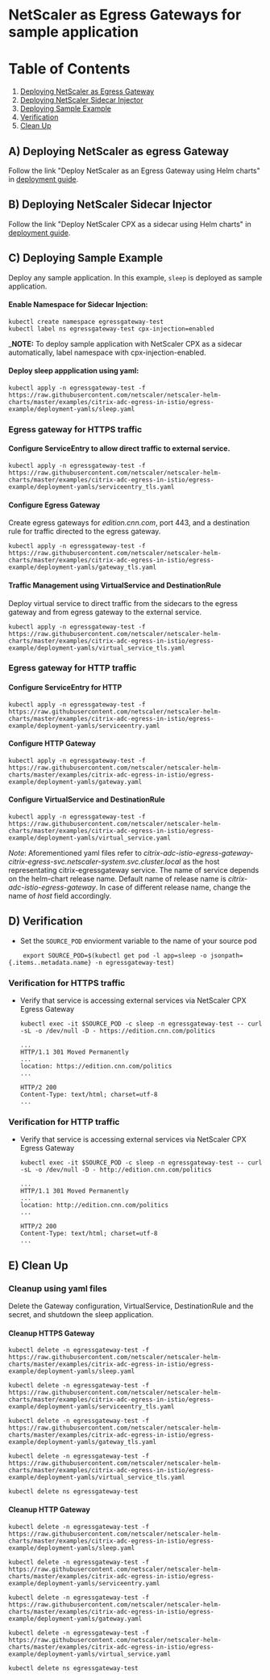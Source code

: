 # NetScaler as Egress Gateways for sample application

# Table of Contents
1. [Deploying NetScaler as Egress Gateway](#citrix-Egress-gateway)
2. [Deploying NetScaler Sidecar Injector](#citrix-sidecar-injector)
3. [Deploying Sample Example](#deploying-sample-example)
4. [Verification](#verification)
5. [Clean Up](#cleanup)


## <a name="citrix-egress-gateway">A) Deploying NetScaler as egress Gateway</a>

Follow the link "Deploy NetScaler as an Egress Gateway using Helm charts" in [deployment guide](https://github.com/netscaler/netscaler-xds-adaptor/tree/master/docs/istio-integration#deployment-options).  

## <a name="citrix-sidecar-injector">B) Deploying NetScaler Sidecar Injector </a>

Follow the link "Deploy NetScaler CPX as a sidecar using Helm charts" in [deployment guide](https://github.com/netscaler/netscaler-xds-adaptor/tree/master/docs/istio-integration#deployment-options).

## <a name="deploying-sample-example">C) Deploying Sample Example</a>
Deploy any sample application. In this example, `sleep` is deployed as sample application.


#### Enable Namespace for Sidecar Injection:

```
kubectl create namespace egressgateway-test
kubectl label ns egressgateway-test cpx-injection=enabled
```
_**NOTE:** To deploy sample application with NetScaler CPX as a sidecar automatically, label namespace with cpx-injection-enabled.
#### Deploy sleep appplication using yaml:
```
kubectl apply -n egressgateway-test -f https://raw.githubusercontent.com/netscaler/netscaler-helm-charts/master/examples/citrix-adc-egress-in-istio/egress-example/deployment-yamls/sleep.yaml
```

### Egress gateway for HTTPS traffic

#### Configure ServiceEntry to allow direct traffic to external service.
```
kubectl apply -n egressgateway-test -f https://raw.githubusercontent.com/netscaler/netscaler-helm-charts/master/examples/citrix-adc-egress-in-istio/egress-example/deployment-yamls/serviceentry_tls.yaml
```


#### Configure Egress Gateway 
Create egress gateways for _edition.cnn.com_, port 443, and a destination rule for traffic directed to the egress gateway.

```
kubectl apply -n egressgateway-test -f https://raw.githubusercontent.com/netscaler/netscaler-helm-charts/master/examples/citrix-adc-egress-in-istio/egress-example/deployment-yamls/gateway_tls.yaml
```     

#### Traffic Management using VirtualService and DestinationRule
Deploy virtual service to direct traffic from the sidecars to the egress gateway and from egress gateway to the external service. 

```
kubectl apply -n egressgateway-test -f https://raw.githubusercontent.com/netscaler/netscaler-helm-charts/master/examples/citrix-adc-egress-in-istio/egress-example/deployment-yamls/virtual_service_tls.yaml
```


### Egress gateway for HTTP traffic

#### Configure ServiceEntry for HTTP
```
kubectl apply -n egressgateway-test -f https://raw.githubusercontent.com/netscaler/netscaler-helm-charts/master/examples/citrix-adc-egress-in-istio/egress-example/deployment-yamls/serviceentry.yaml
```
    
#### Configure HTTP Gateway
```
kubectl apply -n egressgateway-test -f https://raw.githubusercontent.com/netscaler/netscaler-helm-charts/master/examples/citrix-adc-egress-in-istio/egress-example/deployment-yamls/gateway.yaml
```

#### Configure VirtualService and DestinationRule
```
kubectl apply -n egressgateway-test -f https://raw.githubusercontent.com/netscaler/netscaler-helm-charts/master/examples/citrix-adc-egress-in-istio/egress-example/deployment-yamls/virtual_service.yaml
```
*Note*: Aforementioned yaml files refer to _citrix-adc-istio-egress-gateway-citrix-egress-svc.netscaler-system.svc.cluster.local_ as the host representating citrix-egressgateway service. The name of service depends on the helm-chart release name. Default name of release name is _citrix-adc-istio-egress-gateway_. In case of different release name, change the name of _host_ field accordingly.

    
## <a name="verification">D) Verification</a>
- Set the `SOURCE_POD` enviorment variable to the name of your source pod
```
    export SOURCE_POD=$(kubectl get pod -l app=sleep -o jsonpath={.items..metadata.name} -n egressgateway-test)
```    

### Verification for HTTPS traffic

- Verify that service is accessing external services via NetScaler CPX Egress Gateway

    ``` kubectl exec -it $SOURCE_POD -c sleep -n egressgateway-test -- curl -sL -o /dev/null -D - https://edition.cnn.com/politics ```

    ```
    ...
    HTTP/1.1 301 Moved Permanently
    ...
    location: https://edition.cnn.com/politics
    ...

    HTTP/2 200
    Content-Type: text/html; charset=utf-8
    ...
    ```
    
### Verification for HTTP traffic
- Verify that service is accessing external services via NetScaler CPX Egress Gateway

    ``` kubectl exec -it $SOURCE_POD -c sleep -n egressgateway-test -- curl -sL -o /dev/null -D - http://edition.cnn.com/politics ```

    ```
    ...
    HTTP/1.1 301 Moved Permanently
    ...
    location: http://edition.cnn.com/politics
    ...

    HTTP/2 200
    Content-Type: text/html; charset=utf-8
    ...
    ```
    


## <a name="cleanup">E) Clean Up </a>


### Cleanup using yaml files

Delete the Gateway configuration, VirtualService, DestinationRule and the secret, and shutdown the sleep application.

#### Cleanup HTTPS Gateway

```
kubectl delete -n egressgateway-test -f https://raw.githubusercontent.com/netscaler/netscaler-helm-charts/master/examples/citrix-adc-egress-in-istio/egress-example/deployment-yamls/sleep.yaml

kubectl delete -n egressgateway-test -f https://raw.githubusercontent.com/netscaler/netscaler-helm-charts/master/examples/citrix-adc-egress-in-istio/egress-example/deployment-yamls/serviceentry_tls.yaml

kubectl delete -n egressgateway-test -f https://raw.githubusercontent.com/netscaler/netscaler-helm-charts/master/examples/citrix-adc-egress-in-istio/egress-example/deployment-yamls/gateway_tls.yaml

kubectl delete -n egressgateway-test -f https://raw.githubusercontent.com/netscaler/netscaler-helm-charts/master/examples/citrix-adc-egress-in-istio/egress-example/deployment-yamls/virtual_service_tls.yaml

kubectl delete ns egressgateway-test

```

#### Cleanup HTTP Gateway

```
kubectl delete -n egressgateway-test -f https://raw.githubusercontent.com/netscaler/netscaler-helm-charts/master/examples/citrix-adc-egress-in-istio/egress-example/deployment-yamls/sleep.yaml

kubectl delete -n egressgateway-test -f https://raw.githubusercontent.com/netscaler/netscaler-helm-charts/master/examples/citrix-adc-egress-in-istio/egress-example/deployment-yamls/serviceentry.yaml

kubectl delete -n egressgateway-test -f https://raw.githubusercontent.com/netscaler/netscaler-helm-charts/master/examples/citrix-adc-egress-in-istio/egress-example/deployment-yamls/gateway.yaml

kubectl delete -n egressgateway-test -f https://raw.githubusercontent.com/netscaler/netscaler-helm-charts/master/examples/citrix-adc-egress-in-istio/egress-example/deployment-yamls/virtual_service.yaml

kubectl delete ns egressgateway-test

```

